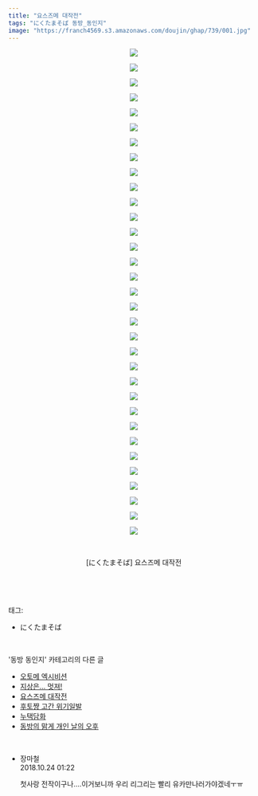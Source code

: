 ```yaml
---
title: "요스즈메 대작전"
tags: "にくたまそば 동방_동인지"
image: "https://franch4569.s3.amazonaws.com/doujin/ghap/739/001.jpg"
---
```

<div class="article">
<p style="text-align: center; clear: none; float: none;"><img src="{{ site.imgserver2 }}/ghap/739/001.jpg"/></p>
<p style="text-align: center; clear: none; float: none;"><img src="{{ site.imgserver2 }}/ghap/739/002.jpg"/></p>
<p style="text-align: center; clear: none; float: none;"><img src="{{ site.imgserver2 }}/ghap/739/003.jpg"/></p>
<p style="text-align: center; clear: none; float: none;"><img src="{{ site.imgserver2 }}/ghap/739/004.jpg"/></p>
<p style="text-align: center; clear: none; float: none;"><img src="{{ site.imgserver2 }}/ghap/739/005.jpg"/></p>
<p style="text-align: center; clear: none; float: none;"><img src="{{ site.imgserver2 }}/ghap/739/006.jpg"/></p>
<p style="text-align: center; clear: none; float: none;"><img src="{{ site.imgserver2 }}/ghap/739/007.jpg"/></p>
<p style="text-align: center; clear: none; float: none;"><img src="{{ site.imgserver2 }}/ghap/739/008.jpg"/></p>
<p style="text-align: center; clear: none; float: none;"><img src="{{ site.imgserver2 }}/ghap/739/009.jpg"/></p>
<p style="text-align: center; clear: none; float: none;"><img src="{{ site.imgserver2 }}/ghap/739/010.jpg"/></p>
<p style="text-align: center; clear: none; float: none;"><img src="{{ site.imgserver2 }}/ghap/739/011.jpg"/></p>
<p style="text-align: center; clear: none; float: none;"><img src="{{ site.imgserver2 }}/ghap/739/012.jpg"/></p>
<p style="text-align: center; clear: none; float: none;"><img src="{{ site.imgserver2 }}/ghap/739/013.jpg"/></p>
<p style="text-align: center; clear: none; float: none;"><img src="{{ site.imgserver2 }}/ghap/739/014.jpg"/></p>
<p style="text-align: center; clear: none; float: none;"><img src="{{ site.imgserver2 }}/ghap/739/015.jpg"/></p>
<p style="text-align: center; clear: none; float: none;"><img src="{{ site.imgserver2 }}/ghap/739/016.jpg"/></p>
<p style="text-align: center; clear: none; float: none;"><img src="{{ site.imgserver2 }}/ghap/739/017.jpg"/></p>
<p style="text-align: center; clear: none; float: none;"><img src="{{ site.imgserver2 }}/ghap/739/018.jpg"/></p>
<p style="text-align: center; clear: none; float: none;"><img src="{{ site.imgserver2 }}/ghap/739/019.jpg"/></p>
<p style="text-align: center; clear: none; float: none;"><img src="{{ site.imgserver2 }}/ghap/739/020.jpg"/></p>
<p style="text-align: center; clear: none; float: none;"><img src="{{ site.imgserver2 }}/ghap/739/021.jpg"/></p>
<p style="text-align: center; clear: none; float: none;"><img src="{{ site.imgserver2 }}/ghap/739/022.jpg"/></p>
<p style="text-align: center; clear: none; float: none;"><img src="{{ site.imgserver2 }}/ghap/739/023.jpg"/></p>
<p style="text-align: center; clear: none; float: none;"><img src="{{ site.imgserver2 }}/ghap/739/024.jpg"/></p>
<p style="text-align: center; clear: none; float: none;"><img src="{{ site.imgserver2 }}/ghap/739/025.jpg"/></p>
<p style="text-align: center; clear: none; float: none;"><img src="{{ site.imgserver2 }}/ghap/739/026.jpg"/></p>
<p style="text-align: center; clear: none; float: none;"><img src="{{ site.imgserver2 }}/ghap/739/027.jpg"/></p>
<p style="text-align: center; clear: none; float: none;"><img src="{{ site.imgserver2 }}/ghap/739/028.jpg"/></p>
<p style="text-align: center; clear: none; float: none;"><img src="{{ site.imgserver2 }}/ghap/739/029.jpg"/></p>
<p style="text-align: center; clear: none; float: none;"><img src="{{ site.imgserver2 }}/ghap/739/030.jpg"/></p>
<p style="text-align: center; clear: none; float: none;"><img src="{{ site.imgserver2 }}/ghap/739/031.jpg"/></p>
<p style="text-align: center; clear: none; float: none;"><img src="{{ site.imgserver2 }}/ghap/739/032.jpg"/></p>
<p style="text-align: center; clear: none; float: none;"><img src="{{ site.imgserver2 }}/ghap/739/033.jpg"/></p>
<p style="text-align: center; clear: none; float: none;"><br/></p>
<p style="text-align: center; clear: none; float: none;">[にくたまそば] 요스즈메 대작전</p>
<p><br/></p>
</div><br/>
<div class="tagTrail">
<p>태그: </p>
<ul>
<li>にくたまそば</li>
</ul>
</div><br/>
<div class="another">
<p>'동방 동인지' 카테고리의 다른 글</p>
<ul>
<li><a href="/ghap_741">오토메 엑시비션</a></li>
<li><a href="/ghap_740">지상은... 멋져!</a></li>
<li><a href="/ghap_739">요스즈메 대작전</a></li>
<li><a href="/ghap_738">후토쨩 고간 위기일발</a></li>
<li><a href="/ghap_737">누택담화</a></li>
<li><a href="/ghap_736">동방의 맑게 개인 날의 오후</a></li>
</ul>
</div><br/>
<div class="cb_module cb_fluid">
<div class="cb_wrt cb_profile">
<div class="comment">
<ul>
<li class="cb_thumb_off" id="comment15361047">
<div class="cb_comment_area">
<div class="cb_info_area">
<div class="cb_section">
<span class="cb_nick_name">장마철</span>
</div>
<div class="cb_section">
<span class="cb_date">2018.10.24 01:22 </span>
</div>
</div>
<div class="cb_dsc_comment">
<p class="cb_dsc">
											첫사랑 전작이구나....이거보니까 우리 리그리는 빨리 유카만나러가야겠네ㅜㅠ
										</p>
</div>
</div></li>
</ul>
</div>
</div><!-- commentList close -->
</div><br/>
